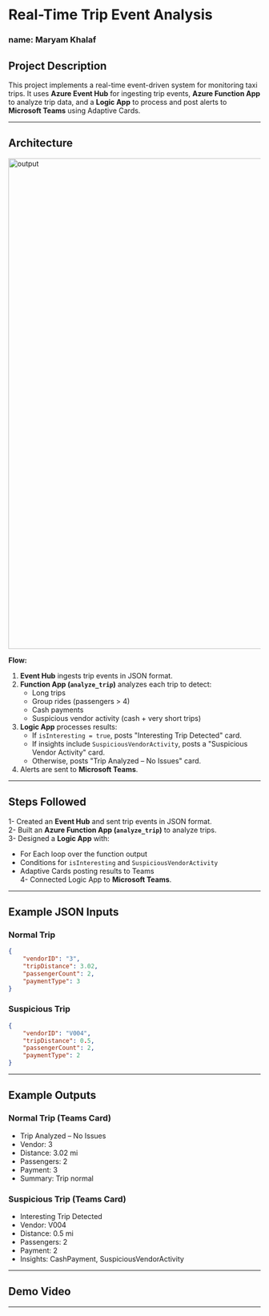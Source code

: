 
# Real-Time Trip Event Analysis

### name: Maryam Khalaf

##  Project Description
This project implements a real-time event-driven system for monitoring taxi trips. It uses **Azure Event Hub** for ingesting trip events, **Azure Function App** to analyze trip data, and a **Logic App** to process and post alerts to **Microsoft Teams** using Adaptive Cards.

---

##  Architecture

<img width="1580" height="980" alt="output" src="https://github.com/user-attachments/assets/a97001f0-5521-4357-a480-427b14a47add" />


**Flow:**
1. **Event Hub** ingests trip events in JSON format.
2. **Function App (`analyze_trip`)** analyzes each trip to detect:
   - Long trips
   - Group rides (passengers > 4)
   - Cash payments
   - Suspicious vendor activity (cash + very short trips)
3. **Logic App** processes results:
   - If `isInteresting = true`, posts "Interesting Trip Detected" card.
   - If insights include `SuspiciousVendorActivity`, posts a "Suspicious Vendor Activity" card.
   - Otherwise, posts "Trip Analyzed – No Issues" card.
4. Alerts are sent to **Microsoft Teams**.

---

##  Steps Followed
 1- Created an **Event Hub** and sent trip events in JSON format.  
 2- Built an **Azure Function App (`analyze_trip`)** to analyze trips.  
 3- Designed a **Logic App** with:
   - For Each loop over the function output
   - Conditions for `isInteresting` and `SuspiciousVendorActivity`
   - Adaptive Cards posting results to Teams  
 4- Connected Logic App to **Microsoft Teams**.

---

##  Example JSON Inputs
###  Normal Trip
```json
{
    "vendorID": "3",
    "tripDistance": 3.02,
    "passengerCount": 2,
    "paymentType": 3
}
```

###  Suspicious Trip
```json
{
    "vendorID": "V004",
    "tripDistance": 0.5,
    "passengerCount": 2,
    "paymentType": 2
}
```

---

##  Example Outputs
### Normal Trip (Teams Card)
-  Trip Analyzed – No Issues  
- Vendor: 3  
- Distance: 3.02 mi  
- Passengers: 2  
- Payment: 3  
- Summary: Trip normal  

### Suspicious Trip (Teams Card)
-  Interesting Trip Detected  
- Vendor: V004  
- Distance: 0.5 mi  
- Passengers: 2  
- Payment: 2  
- Insights: CashPayment, SuspiciousVendorActivity  

---

##  Demo Video


---
